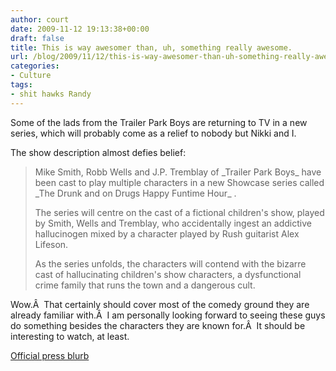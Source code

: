 ```yaml
---
author: court
date: 2009-11-12 19:13:38+00:00
draft: false
title: This is way awesomer than, uh, something really awesome.
url: /blog/2009/11/12/this-is-way-awesomer-than-uh-something-really-awesome/
categories:
- Culture
tags:
- shit hawks Randy
---
```


Some of the lads from the Trailer Park Boys are returning to TV in a new series, which will probably come as a relief to nobody but Nikki and I.

The show description almost defies belief:


<blockquote>Mike Smith, Robb Wells and J.P. Tremblay of _Trailer Park Boys_ have been cast to play multiple characters in a new Showcase series called _The Drunk and on Drugs Happy Funtime Hour_ .

The series will centre on the cast of a fictional children's show, played by Smith, Wells and Tremblay, who accidentally ingest an addictive hallucinogen mixed by a character played by Rush guitarist Alex Lifeson.

As the series unfolds, the characters will contend with the bizarre cast of hallucinating children's show characters, a dysfunctional crime family that runs the town and a dangerous cult.</blockquote>


Wow.Â  That certainly should cover most of the comedy ground they are already familiar with.Â  I am personally looking forward to seeing these guys do something besides the characters they are known for.Â  It should be interesting to watch, at least.

[Official press blurb](http://www.theglobeandmail.com/news/arts/trailer-park-boys-returning-to-tv/article1360973/)
